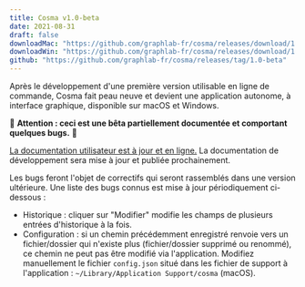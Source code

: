 ```yaml
---
title: Cosma v1.0-beta
date: 2021-08-31
draft: false
downloadMac: "https://github.com/graphlab-fr/cosma/releases/download/1.0-beta/Cosma.app.zip"
downloadWin: "https://github.com/graphlab-fr/cosma/releases/download/1.0-beta/Cosma.exe"
github: "https://github.com/graphlab-fr/cosma/releases/tag/1.0-beta"
---
```


Après le développement d'une première version utilisable en ligne de commande, Cosma fait peau neuve et devient une application autonome, à interface graphique, disponible sur macOS et Windows.

🚧 **Attention : ceci est une bêta partiellement documentée et comportant quelques bugs.** 🚧

[La documentation utilisateur est à jour et en ligne.](https://graphlab-fr.github.io/cosma/fr.html) La documentation de développement sera mise à jour et publiée prochainement.

Les bugs feront l'objet de correctifs qui seront rassemblés dans une version ultérieure. Une liste des bugs connus est mise à jour périodiquement ci-dessous :

- Historique : cliquer sur "Modifier" modifie les champs de plusieurs entrées d'historique à la fois.
- Configuration : si un chemin précédemment enregistré renvoie vers un fichier/dossier qui n'existe plus (fichier/dossier supprimé ou renommé), ce chemin ne peut pas être modifié via l'application. Modifiez manuellement le fichier `config.json` situé dans les fichier de support à l'application : `~/Library/Application Support/cosma` (macOS).